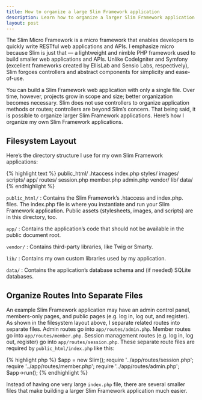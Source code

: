 ```yaml
---
title: How to organize a large Slim Framework application
description: Learn how to organize a larger Slim Framework application using separate files for related routes
layout: post
---
```


The Slim Micro Framework is a micro framework that enables developers to quickly write RESTful web applications and APIs. I emphasize micro because Slim is just that — a lightweight and nimble PHP framework used to build smaller web applications and APIs. Unlike CodeIgniter and Symfony (excellent frameworks created by EllisLab and Sensio Labs, respectively), Slim forgoes controllers and abstract components for simplicity and ease-of-use.

You can build a Slim Framework web application with only a single file. Over time, however, projects grow in scope and size; better organization becomes necessary. Slim does not use controllers to organize application methods or routes; controllers are beyond Slim’s concern. That being said, it is possible to organize larger Slim Framework applications. Here’s how I organize my own Slim Framework applications.

## Filesystem Layout

Here’s the directory structure I use for my own Slim Framework applications:

{% highlight text %}
public_html/
    .htaccess
    index.php
    styles/
    images/
    scripts/
app/
    routes/
        session.php
        member.php
        admin.php
vendor/
lib/
data/
{% endhighlight %}

`public_html/`
:   Contains the Slim Framework’s .htaccess and index.php. files. The index.php file is where you instantiate and run your Slim Framework application. Public assets (stylesheets, images, and scripts) are in this directory, too.

`app/`
:   Contains the application’s code that should not be available in the public document root.

`vendor/`
:   Contains third-party libraries, like Twig or Smarty.

`lib/`
:   Contains my own custom libraries used by my application.

`data/`
:   Contains the application’s database schema and (if needed) SQLite databases.

## Organize Routes Into Separate Files

An example Slim Framework application may have an admin control panel, members-only pages, and public pages (e.g. log in, log out, and register). As shown in the filesystem layout above, I separate related routes into separate files. Admin routes go into `app/routes/admin.php`. Member routes go into `app/routes/member.php`. Session management routes (e.g. log in, log out, register) go into `app/routes/session.php`. These separate route files are required by `public_html/index.php` like this:

{% highlight php %}
$app = new Slim();
require '../app/routes/session.php';
require '../app/routes/member.php';
require '../app/routes/admin.php';
$app->run();
{% endhighlight %}

Instead of having one very large `index.php` file, there are several smaller files that make building a larger Slim Framework application much easier.
